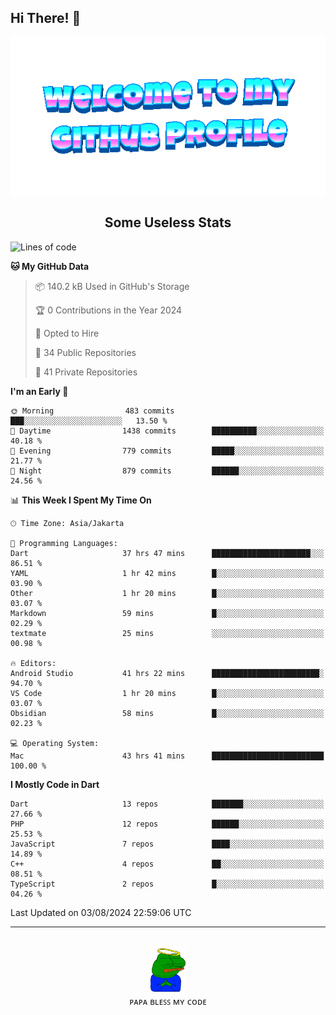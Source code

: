 ## Hi There! 👋

<div align="center">
	<img src="https://raw.githubusercontent.com/deogw/deogw/main/assets/welkom.gif" alt="welkom to my github profile">
	<br>
</div>
<h2 style="text-align:center">Some Useless Stats</h3>

<!--START_SECTION:waka-->
![Lines of code](https://img.shields.io/badge/From%20Hello%20World%20I%27ve%20Written-10.8%20million%20lines%20of%20code-blue)

**🐱 My GitHub Data** 

> 📦 140.2 kB Used in GitHub's Storage 
 > 
> 🏆 0 Contributions in the Year 2024
 > 
> 💼 Opted to Hire
 > 
> 📜 34 Public Repositories 
 > 
> 🔑 41 Private Repositories 
 > 
**I'm an Early 🐤** 

```text
🌞 Morning                483 commits         ███░░░░░░░░░░░░░░░░░░░░░░   13.50 % 
🌆 Daytime                1438 commits        ██████████░░░░░░░░░░░░░░░   40.18 % 
🌃 Evening                779 commits         █████░░░░░░░░░░░░░░░░░░░░   21.77 % 
🌙 Night                  879 commits         ██████░░░░░░░░░░░░░░░░░░░   24.56 % 
```


📊 **This Week I Spent My Time On** 

```text
🕑︎ Time Zone: Asia/Jakarta

💬 Programming Languages: 
Dart                     37 hrs 47 mins      ██████████████████████░░░   86.51 % 
YAML                     1 hr 42 mins        █░░░░░░░░░░░░░░░░░░░░░░░░   03.90 % 
Other                    1 hr 20 mins        █░░░░░░░░░░░░░░░░░░░░░░░░   03.07 % 
Markdown                 59 mins             █░░░░░░░░░░░░░░░░░░░░░░░░   02.29 % 
textmate                 25 mins             ░░░░░░░░░░░░░░░░░░░░░░░░░   00.98 % 

🔥 Editors: 
Android Studio           41 hrs 22 mins      ████████████████████████░   94.70 % 
VS Code                  1 hr 20 mins        █░░░░░░░░░░░░░░░░░░░░░░░░   03.07 % 
Obsidian                 58 mins             █░░░░░░░░░░░░░░░░░░░░░░░░   02.23 % 

💻 Operating System: 
Mac                      43 hrs 41 mins      █████████████████████████   100.00 % 
```

**I Mostly Code in Dart** 

```text
Dart                     13 repos            ███████░░░░░░░░░░░░░░░░░░   27.66 % 
PHP                      12 repos            ██████░░░░░░░░░░░░░░░░░░░   25.53 % 
JavaScript               7 repos             ████░░░░░░░░░░░░░░░░░░░░░   14.89 % 
C++                      4 repos             ██░░░░░░░░░░░░░░░░░░░░░░░   08.51 % 
TypeScript               2 repos             █░░░░░░░░░░░░░░░░░░░░░░░░   04.26 % 
```




 Last Updated on 03/08/2024 22:59:06 UTC
<!--END_SECTION:waka-->
---
<div align="center">
    <br>
    <a href="https://bit.ly/3A2g5zU">
        <img src="https://raw.githubusercontent.com/deogw/deogw/main/assets/papabless.png"
            alt="welkom to my github profile" height="75px">
    </a>
    <br>
ᴘᴀᴘᴀ ʙʟᴇꜱꜱ ᴍʏ ᴄᴏᴅᴇ
</div>

